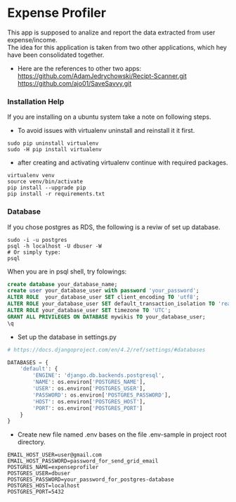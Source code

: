 # Expense Profiler
This app is supposed to analize and report the data extracted from user expense/income.  
The idea for this application is taken from two other applications, which hey have been consolidated together.  

- Here are the references to other two apps:  
<https://github.com/AdamJedrychowski/Recipt-Scanner.git>  
<https://github.com/ajo01/SaveSavvy.git>


### Installation Help

If you are installing on a ubuntu system take a note on following steps.  


- To avoid issues with virtualenv uninstall and reinstall it it first.  

```
sudo pip uninstall virtualenv
sudo -H pip install virtualenv
```

- after creating and activating virtualenv continue with required packages.  

```
virtualenv venv
source venv/bin/activate
pip install --upgrade pip
pip install -r requirements.txt
```

### Database

If you chose postgres as RDS, the following is a reviw of set up database.  

```
sudo -i -u postgres
psql -h localhost -U dbuser -W
# Or simply type:
psql
```

When you are in psql shell, try folowings:  

```sql
create database your_database_name;
create user your_database_user with password 'your_password';
ALTER ROLE  your_database_user SET client_encoding TO 'utf8';
ALTER ROLE your_database_user SET default_transaction_isolation TO 'read committed';
ALTER ROLE your_database_user SET timezone TO 'UTC';
GRANT ALL PRIVILEGES ON DATABASE mywikis TO your_database_user;
\q
```

- Set up the database in settings.py  

```python
# https://docs.djangoproject.com/en/4.2/ref/settings/#databases

DATABASES = {
    'default': {
        'ENGINE': 'django.db.backends.postgresql',
        'NAME': os.environ['POSTGRES_NAME'],
        'USER': os.environ['POSTGRES_USER'],
        'PASSWORD': os.environ['POSTGRES_PASSWORD'],
        'HOST': os.environ['POSTGRES_HOST'],
        'PORT': os.environ['POSTGRES_PORT']
    }
}
```

- Create new file named .env bases on the file .env-sample in project root directory.  

```
EMAIL_HOST_USER=user@gmail.com
EMAIL_HOST_PASSWORD=password_for_send_grid_email
POSTGRES_NAME=expenseprofiler
POSTGRES_USER=dbuser
POSTGRES_PASSWORD=your_password_for_postgres-database
POSTGRES_HOST=localhost
POSTGRES_PORT=5432
```

